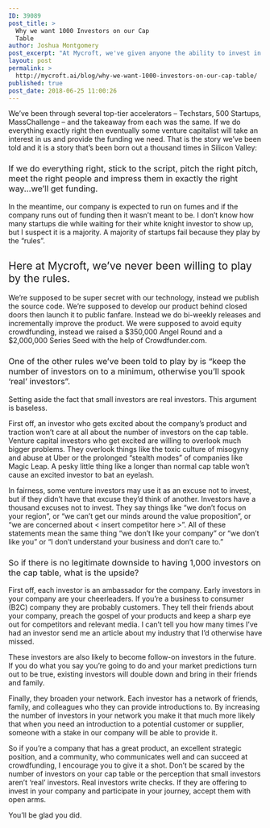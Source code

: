 ```yaml
---
ID: 39089
post_title: >
  Why we want 1000 Investors on our Cap
  Table
author: Joshua Montgomery
post_excerpt: "At Mycroft, we've given anyone the ability to invest in voice. The bulk of the venture capital world will say that having too many investors in your company is a detriment. We disagree."
layout: post
permalink: >
  http://mycroft.ai/blog/why-we-want-1000-investors-on-our-cap-table/
published: true
post_date: 2018-06-25 11:00:26
---
```

<span style="font-weight: 400;">We’ve been through several top-tier accelerators – Techstars, 500 Startups, MassChallenge – and the takeaway from each was the same. If we do everything exactly right then eventually some venture capitalist will take an interest in us and provide the funding we need. That is the story we’ve been told and it is a story that’s been born out a thousand times in Silicon Valley:</span>
<h3><span style="font-weight: 400;">If we do everything right, stick to the script, pitch the right pitch, meet the right people and impress them in exactly the right way...we’ll get funding.</span></h3>
<span style="font-weight: 400;">In the meantime, our company is expected to run on fumes and if the company runs out of funding then it wasn’t meant to be. I don’t know how many startups die while waiting for their white knight investor to show up, but I suspect it is a majority. A majority of startups fail because they play by the “rules”.</span>
<h2><span style="font-weight: 400;">Here at Mycroft, we’ve never been willing to play by the rules.</span></h2>
<span style="font-weight: 400;">We’re supposed to be super secret with our technology, instead we publish the source code. We’re supposed to develop our product behind closed doors then launch it to public fanfare. Instead we do bi-weekly releases and incrementally improve the product. We were supposed to avoid equity crowdfunding, instead we raised a $350,000 Angel Round and a $2,000,000 Series Seed with the help of Crowdfunder.com.</span>
<h3><span style="font-weight: 400;">One of the other rules we’ve been told to play by is “keep the number of investors on to a minimum, otherwise you’ll spook ‘real’ investors”. </span></h3>
<span style="font-weight: 400;">Setting aside the fact that small investors are real investors. This argument is baseless.</span>

<span style="font-weight: 400;">First off, an investor who gets excited about the company’s product and traction won’t care at all about the number of investors on the cap table. Venture capital investors who get excited are willing to overlook much bigger problems. They overlook things like the toxic culture of misogyny and abuse at Uber or the prolonged “stealth modes” of companies like Magic Leap. A pesky little thing like a longer than normal cap table won’t cause an excited investor to bat an eyelash. </span>

<span style="font-weight: 400;">In fairness, some venture investors may use it as an excuse not to invest, but if they didn’t have that excuse they’d think of another. Investors have a thousand excuses not to invest. They say things like “we don’t focus on your region”, or “we can’t get our minds around the value proposition”, or “we are concerned about &lt; insert competitor here &gt;”. All of these statements mean the same thing “we don’t like your company” or “we don’t like you” or “I don’t understand your business and don’t care to.”</span>
<h3><span style="font-weight: 400;">So if there is no legitimate downside to having 1,000 investors on the cap table, what is the upside? </span></h3>
<span style="font-weight: 400;">First off, each investor is an ambassador for the company. Early investors in your company are your cheerleaders. If you’re a business to consumer (B2C) company they are probably customers. They tell their friends about your company, preach the gospel of your products and keep a sharp eye out for competitors and relevant media. I can’t tell you how many times I’ve had an investor send me an article about my industry that I’d otherwise have missed.</span>

<span style="font-weight: 400;">These investors are also likely to become follow-on investors in the future. If you do what you say you’re going to do and your market predictions turn out to be true, existing investors will double down and bring in their friends and family.</span>

<span style="font-weight: 400;">Finally, they broaden your network. Each investor has a network of friends, family, and colleagues who they can provide introductions to. By increasing the number of investors in your network you make it that much more likely that when you need an introduction to a potential customer or supplier, someone with a stake in our company will be able to provide it.</span>

<span style="font-weight: 400;">So if you’re a company that has a great product, an excellent strategic position, and a community, who communicates well and can succeed at crowdfunding, I encourage you to give it a shot. Don’t be scared by the number of investors on your cap table or the perception that small investors aren’t ‘real’ investors. Real investors write checks. If they are offering to invest in your company and participate in your journey, accept them with open arms.</span>

<span style="font-weight: 400;">You’ll be glad you did.</span>